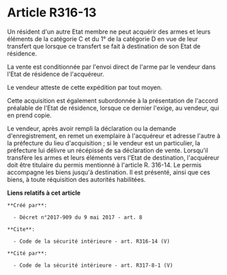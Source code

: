 # Article R316-13

Un résident d'un autre Etat membre ne peut acquérir des armes et leurs éléments de la catégorie C et du 1° de la catégorie D
en vue de leur transfert que lorsque ce transfert se fait à destination de son Etat de résidence. 

La vente est conditionnée par l'envoi direct de l'arme par le vendeur dans l'Etat de résidence de l'acquéreur. 

Le vendeur atteste de cette expédition par tout moyen. 

Cette acquisition est également subordonnée à la présentation de l'accord préalable de l'Etat de résidence, lorsque ce
dernier l'exige, au vendeur, qui en prend copie. 

Le vendeur, après avoir rempli la déclaration ou la demande d'enregistrement, en remet un exemplaire à l'acquéreur et adresse
l'autre à la préfecture du lieu d'acquisition ; si le vendeur est un particulier, la préfecture lui délivre un récépissé de
sa déclaration de vente. Lorsqu'il transfère les armes et leurs éléments vers l'Etat de destination, l'acquéreur doit être
titulaire du permis mentionné à l'article R. 316-14. Le permis accompagne les biens jusqu'à destination. Il est présenté,
ainsi que ces biens, à toute réquisition des autorités habilitées.

**Liens relatifs à cet article**

	**Créé par**:

	  - Décret n°2017-909 du 9 mai 2017 - art. 8

	**Cite**:

	  - Code de la sécurité intérieure - art. R316-14 (V)

	**Cité par**:

	  - Code de la sécurité intérieure - art. R317-8-1 (V)
